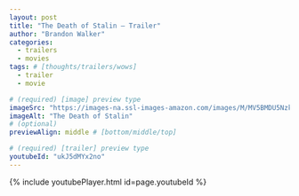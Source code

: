 ```yaml
---
layout: post
title: "The Death of Stalin – Trailer"
author: "Brandon Walker"
categories:
  - trailers
  - movies
tags: # [thoughts/trailers/wows]
  - trailer
  - movie

# (required) [image] preview type
imageSrc: "https://images-na.ssl-images-amazon.com/images/M/MV5BMDU5Nzk0YzMtMzRhZC00ZDNlLWFlM2UtNmIwZGEyMmQ4ZmMyXkEyXkFqcGdeQXVyNjAxODQ0NDY@._V1_SY1000_CR0,0,771,1000_AL_.jpg"
imageAlt: "The Death of Stalin"
# (optional)
previewAlign: middle # [bottom/middle/top]

# (required) [trailer] preview type
youtubeId: "ukJ5dMYx2no"
---
```


{% include youtubePlayer.html id=page.youtubeId %}

<br>
